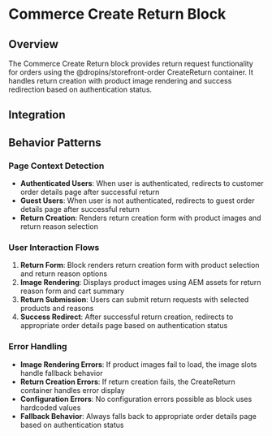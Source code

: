# Commerce Create Return Block

## Overview

The Commerce Create Return block provides return request functionality for orders using the @dropins/storefront-order CreateReturn container. It handles return creation with product image rendering and success redirection based on authentication status.

## Integration

<!-- ### Block Configuration

No block configuration is read via `readBlockConfig()`.

### URL Parameters

No URL parameters directly affect this block's behavior.

### Local Storage

No localStorage keys are used by this block.

### Events

#### Event Listeners

No direct event listeners are implemented in this block.

#### Event Emitters

No events are emitted by this block. -->

## Behavior Patterns

### Page Context Detection

- **Authenticated Users**: When user is authenticated, redirects to customer order details page after successful return
- **Guest Users**: When user is not authenticated, redirects to guest order details page after successful return
- **Return Creation**: Renders return creation form with product images and return reason selection

### User Interaction Flows

1. **Return Form**: Block renders return creation form with product selection and return reason options
2. **Image Rendering**: Displays product images using AEM assets for return reason form and cart summary
3. **Return Submission**: Users can submit return requests with selected products and reasons
4. **Success Redirect**: After successful return creation, redirects to appropriate order details page based on authentication status

### Error Handling

- **Image Rendering Errors**: If product images fail to load, the image slots handle fallback behavior
- **Return Creation Errors**: If return creation fails, the CreateReturn container handles error display
- **Configuration Errors**: No configuration errors possible as block uses hardcoded values
- **Fallback Behavior**: Always falls back to appropriate order details page based on authentication status

